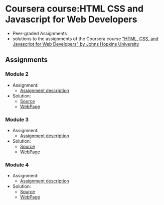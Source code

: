 # Coursera course:HTML CSS and Javascript for Web Developers
* Peer-graded Assignments
* solutions to the assignments of the Coursera course
["HTML, CSS, and Javascript for Web Developers" by Johns Hopkins University](https://www.coursera.org/learn/html-css-javascript-for-web-developers)

## Assignments

### Module 2
* Assignment:
   * <a href="./assignments/Assignment-2.md" target="_blank">Assignment description</a>
* Solution:
   * [Source](./Week2Module2Solution/)
   * [WebPage](https://mohamedelfal.github.io/Coursera-course-HTML-CSS-and-Javascript-for-Web-Developers/Week2Module2Solution/index.html)
   
### Module 3
* Assignment:
   * <a href="./assignments/Assignment-3/Assignment-3.md" target="_blank">Assignment description</a>
* Solution:
   * [Source](./week-3-module-3-solution/)
   * [WebPage](https://mohamedelfal.github.io/Coursera-course-HTML-CSS-and-Javascript-for-Web-Developers/week-3-module-3-solution/index.html)

### Module 4
* Assignment:
   * <a href="./assignments/Assignment-4/Assignment-4.md" target="_blank">Assignment description</a>
* Solution:
   * [Source](./week-3-module-4-solution/)
   * [WebPage](https://mohamedelfal.github.io/Coursera-course-HTML-CSS-and-Javascript-for-Web-Developers/week-3-module-4-solution/index.html)

